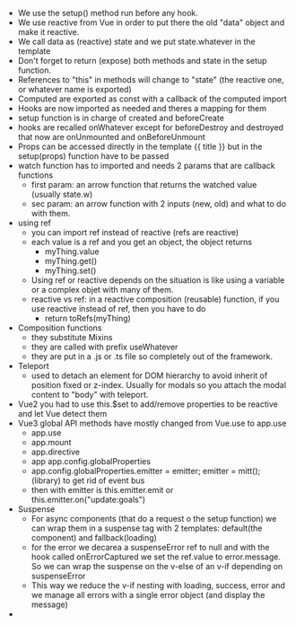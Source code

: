 - We use the setup() method run before any hook.
- We use reactive from Vue in order to put there the old "data" object and make it reactive.
- We call data as (reactive) state and we put state.whatever in the template
- Don't forget to return (expose) both methods and state in the setup function.
- References to "this" in methods will change to "state" (the reactive one, or whatever name is exported)
- Computed are exported as const with a callback of the computed import
- Hooks are now imported as needed and theres a mapping for them
- setup function is in charge of created and beforeCreate
- hooks are recalled onWhatever except for beforeDestroy and destroyed that now are onUnmounted and onBeforeUnmount
- Props can be accessed directly in the template {{ title }} but in the setup(props) function have to be passed
- watch function has to imported and needs 2 params that are callback functions
	- first param: an arrow function that returns the watched value (usually state.w)
	- sec param: an arrow function with 2 inputs (new, old) and what to do with them.
- using ref
	- you can import ref instead of reactive (refs are reactive)
	- each value is a ref and you get an object, the object returns
		- myThing.value
		- myThing.get()
		- myThing.set()
	- Using ref or reactive depends on the situation is like using a variable or a complex objet with many of them.
	- reactive vs ref: in a reactive composition (reusable) function, if you use reactive instead of ref, then you have to do
		- return toRefs(myThing)
- Composition functions
	- they substitute Mixins
	- they are called with prefix useWhatever
	- they are put in a .js or .ts file so completely out of the framework.
- Teleport
	- used to detach an element for DOM hierarchy to avoid inherit of position fixed or z-index. Usually for modals so you attach the modal content to "body" with teleport.
- Vue2 you had to use this.$set to add/remove properties to be reactive and let Vue detect them
- Vue3 global API methods have mostly changed from Vue.use to app.use
	- app.use
	- app.mount
	- app.directive
	- app app.config.globalProperties
	- app.config.globalProperties.emitter = emitter; emitter = mitt(); (library) to get rid of event bus
	- then with emitter is this.emitter.emit or this.emitter.on("update:goals")
- Suspense
	- For async components (that do a request o the setup function) we can wrap them in a suspense tag with 2 templates: default(the component) and fallback(loading)
	- for the error we decarea a suspenseError ref to null and with the hook called onErrorCaptured we set the ref.value to error.message. So we can wrap the suspense on the v-else of an v-if depending on suspenseError
	- This way we reduce the v-if nesting with loading, success, error and we manage all errors with a single error object (and display the message)
-